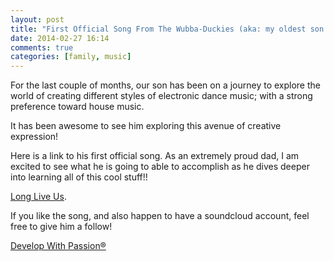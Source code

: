 ```yaml
---
layout: post
title: "First Official Song From The Wubba-Duckies (aka: my oldest son and his friend)"
date: 2014-02-27 16:14
comments: true
categories: [family, music]
---
```

For the last couple of months, our son has been on a journey to explore the world of creating different styles of electronic dance music; with a strong preference toward house music.

It has been awesome to see him exploring this avenue of creative expression!

Here is a link to his first official song. As an extremely proud dad, I am excited to see what he is going to able to accomplish as he dives deeper into learning all of this cool stuff!!

[Long Live Us](https://soundcloud.com/zayah-b/long-live-us).

If you like the song, and also happen to have a soundcloud account, feel free to give him a follow!

[Develop With Passion®](http://www.developwithpassion.com)
